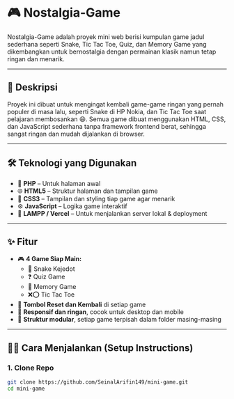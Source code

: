 # 🎮 Nostalgia-Game

Nostalgia-Game adalah proyek mini web berisi kumpulan game jadul sederhana seperti Snake, Tic Tac Toe, Quiz, dan Memory Game yang dikembangkan untuk bernostalgia dengan permainan klasik namun tetap ringan dan menarik.

---

## 📖 Deskripsi

Proyek ini dibuat untuk mengingat kembali game-game ringan yang pernah populer di masa lalu, seperti Snake di HP Nokia, dan Tic Tac Toe saat pelajaran membosankan 😄. Semua game dibuat menggunakan HTML, CSS, dan JavaScript sederhana tanpa framework frontend berat, sehingga sangat ringan dan mudah dijalankan di browser.

---

## 🛠 Teknologi yang Digunakan

- 🧠 **PHP** – Untuk halaman awal
- 🌐 **HTML5** – Struktur halaman dan tampilan game
- 🎨 **CSS3** – Tampilan dan styling tiap game agar menarik
- ⚙️ **JavaScript** – Logika game interaktif
- 🚀 **LAMPP / Vercel** – Untuk menjalankan server lokal & deployment

---

## ✨ Fitur

- 🎮 **4 Game Siap Main:**
  - 🐍 Snake Kejedot
  - ❓ Quiz Game
  - 🧠 Memory Game
  - ❌⭕ Tic Tac Toe
- 🔁 **Tombol Reset dan Kembali** di setiap game
- 📱 **Responsif dan ringan**, cocok untuk desktop dan mobile
- 🧩 **Struktur modular**, setiap game terpisah dalam folder masing-masing

---

## 🧑‍💻 Cara Menjalankan (Setup Instructions)

### 1. Clone Repo
```bash
git clone https://github.com/SeinalArifin149/mini-game.git
cd mini-game

